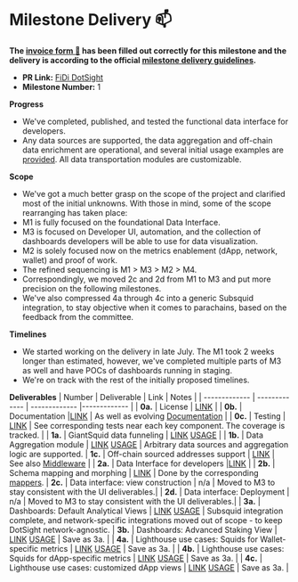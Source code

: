 # Milestone Delivery :mailbox:


**The [invoice form :pencil:](https://docs.google.com/forms/d/e/1FAIpQLSfmNYaoCgrxyhzgoKQ0ynQvnNRoTmgApz9NrMp-hd8mhIiO0A/viewform) has been filled out correctly for this milestone and the delivery is according to the official [milestone delivery guidelines](https://github.com/w3f/Grants-Program/blob/master/docs/Support%20Docs/milestone-deliverables-guidelines.md).**  

* **PR Link:** [FiDi DotSight](https://github.com/w3f/Grants-Program/blob/master/applications/fidi-dotsight-analytics.md)
* **Milestone Number:** 1

**Progress**
* We've completed, published, and tested the functional data interface for developers.
* Any data sources are supported, the data aggregation and off-chain data enrichment are operational, and several initial usage examples are [provided](https://github.com/fidi-tech/dotsight/tree/main#usage-examples). All data transportation modules are customizable.

**Scope**
* We've got a much better grasp on the scope of the project and clarified most of the initial unknowns. With those in mind, some of the scope rearranging has taken place:
* M1 is fully focused on the foundational Data Interface. 
* M3 is focused on Developer UI, automation, and the collection of dashboards developers will be able to use for data visualization.
* M2 is solely focused now on the metrics enablement (dApp, network, wallet) and proof of work.
* The refined sequencing is M1 > M3 > M2 > M4.
* Correspondingly, we moved 2c and 2d from M1 to M3 and put more precision on the following milestones.
* We've also compressed 4a through 4c into a generic Subsquid integration, to stay objective when it comes to parachains, based on the feedback from the committee.

**Timelines**

* We started working on the delivery in late July. The M1 took 2 weeks longer than estimated, however, we've completed multiple parts of M3 as well and have POCs of dashboards running in staging. 
* We're on track with the rest of the initially proposed timelines.


**Deliverables**
| Number | Deliverable | Link | Notes |
| ------------- | ------------- | ------------- |------------- |
| **0a.** | License | [LINK](https://github.com/fidi-tech/dotsight/blob/main/LICENSE) | 
| **0b.** | Documentation |[LINK](https://github.com/fidi-tech/dotsight/blob/main/README.md) | As well as evolving [Documentation](https://docs.fidi.tech/) |
| **0c.** | Testing | [LINK](https://github.com/fidi-tech/dotsight/blob/12280b45f5f1ddd855d6b91eaee4abbf1916f534/src/data-sources/collection/debank/wallet.datasource.spec.ts#L5) | See corresponding tests near each key component. The coverage is tracked. |
| **1a.** | GiantSquid data funneling | [LINK](https://github.com/fidi-tech/dotsight/blob/12280b45f5f1ddd855d6b91eaee4abbf1916f534/src/data-sources/collection/giant-squid/stats/wallet-token.datasource.ts#L22) [USAGE](https://github.com/fidi-tech/dotsight/blob/main/README.md#sample-pipeline-subsquid-sourced) |
| **1b.** | Data Aggregation module | [LINK](https://github.com/fidi-tech/dotsight/tree/12280b45f5f1ddd855d6b91eaee4abbf1916f534/src/pipelines/services/pipeline/config) [USAGE](https://github.com/fidi-tech/dotsight/blob/main/README.md#pipeline-creation) | Arbitrary data sources and aggregation logic are supported. 
| **1c.** | Off-chain sourced addresses support | [LINK](https://github.com/fidi-tech/dotsight/blob/main/src/middlewares/collection/coingecko/wallet-token-price.middleware.ts) | See also [Middleware](https://github.com/fidi-tech/dotsight/blob/main/README.md#middlewares) |
| **2a.** | Data Interface for developers |[LINK](https://github.com/fidi-tech/dotsight/tree/main#contributing) |
| **2b.** | Schema mapping and morphing | [LINK](https://github.com/fidi-tech/dotsight/blob/main/src/mappers/abstract.mapper.ts) | Done by the corresponding [mappers](https://github.com/fidi-tech/dotsight/blob/main/README.md#mappers).
| **2c.** | Data interface: view construction | n/a | Moved to M3 to stay consistent with the UI deliverables.|
| **2d.** | Data interface: Deployment | n/a | Moved to M3 to stay consistent with the UI deliverables.|
| **3a.** | Dashboards: Default Analytical Views | [LINK](https://github.com/fidi-tech/dotsight/blob/12280b45f5f1ddd855d6b91eaee4abbf1916f534/src/data-sources/collection/giant-squid/stats/wallet-token.datasource.ts#L22) [USAGE](https://github.com/fidi-tech/dotsight/blob/main/README.md#sample-pipeline-subsquid-sourced)  | Subsquid integration complete, and network-specific integrations moved out of scope - to keep DotSight network-agnostic.
| **3b.** | Dashboards: Advanced Staking View | [LINK](https://github.com/fidi-tech/dotsight/blob/12280b45f5f1ddd855d6b91eaee4abbf1916f534/src/data-sources/collection/giant-squid/stats/wallet-token.datasource.ts#L22) [USAGE](https://github.com/fidi-tech/dotsight/blob/main/README.md#sample-pipeline-subsquid-sourced) | Save as 3a. |
| **4a.** | Lighthouse use cases: Squids for Wallet-specific metrics |  [LINK](https://github.com/fidi-tech/dotsight/blob/12280b45f5f1ddd855d6b91eaee4abbf1916f534/src/data-sources/collection/giant-squid/stats/wallet-token.datasource.ts#L22) [USAGE](https://github.com/fidi-tech/dotsight/blob/main/README.md#sample-pipeline-subsquid-sourced) |  Save as 3a. | 
| **4b.** | Lighthouse use cases: Squids for dApp-specific metrics | [LINK](https://github.com/fidi-tech/dotsight/blob/12280b45f5f1ddd855d6b91eaee4abbf1916f534/src/data-sources/collection/giant-squid/stats/wallet-token.datasource.ts#L22) [USAGE](https://github.com/fidi-tech/dotsight/blob/main/README.md#sample-pipeline-subsquid-sourced)  |  Save as 3a. |
| **4c.** | Lighthouse use cases: customized dApp views | [LINK](https://github.com/fidi-tech/dotsight/blob/12280b45f5f1ddd855d6b91eaee4abbf1916f534/src/data-sources/collection/giant-squid/stats/wallet-token.datasource.ts#L22) [USAGE](https://github.com/fidi-tech/dotsight/blob/main/README.md#sample-pipeline-subsquid-sourced) | Save as 3a. |


